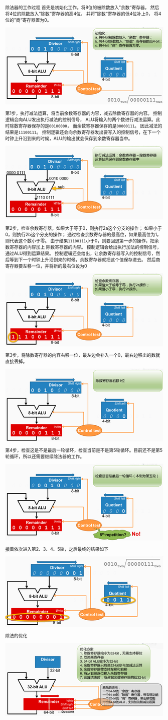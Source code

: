除法器的工作过程
首先是初始化工作。将8位的被除数放入”余数“寄存器， 然后将4位的除数放入”除数“寄存器的高4位， 并将”除数“寄存器的低4位补上0， 将4位的”商“寄存器置为0。

![image-20201105165436299](assets/image-20201105165436299.png)

第1步，执行减法运算，将当前余数寄存器的内容，减去除数寄存器的内容。 
    控制逻辑会向ALU发出执行减法的控制信号， ALU将输入的两个数进行减法运算。此时除数寄存器保存的是`00100000`， 而余数寄存器保存的是`00000111`。 因此减法的结果是`11100111`。 
    控制逻辑还会向余数寄存器发出要写入的控制信号，在下一个时钟上升沿到来的时候，ALU的输出就会保存到余数寄存器当中。 

![image-20201105165519568](assets/image-20201105165519568.png)

第2步，检查余数寄存器，如果大于等于0，则执行2a这个分支的操作； 如果小于0，则执行2b这个分支的操作； 通过检查余数寄存器的最高位，如果最高位为1，则代表这个数小于零。
    由于结果`11100111`小于0，则要回退第一步的操作，把余数寄存器的内容加上 除数寄存器的内容。
    控制逻辑会给出执行加法的控制信号， 通过ALU得到运算结果。 
    控制逻辑还会给出，让余数寄存器写入的控制信号，然后等到下一个时钟上升沿到来的时候，余数寄存器就把这个值保存进去。 
    然后商寄存器要左移一位，并将新的最右位设为0

![image-20201105165554571](assets/image-20201105165554571.png)

第3步，将除数寄存器的内容右移一位，最左边会补入一个0，最右边移出的数就直接丢掉。

![image-20201105165631240](assets/image-20201105165631240.png)

第4步，检查这是不是最后一轮循环，检查当前是不是第5轮循环。目前还不是第5轮循环，所以还需要继续除法器的工作。 

![image-20201105165702852](assets/image-20201105165702852.png)

接着依次进入第2、3、4、5轮，之后最终的结果如下

![image-20201105165935575](assets/image-20201105165935575.png)

除法的优化

![image-20201105182224764](assets/image-20201105182224764.png)